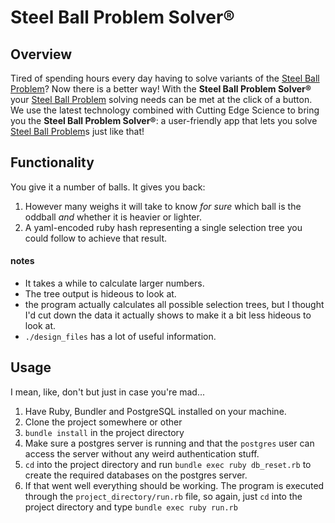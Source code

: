 # Steel Ball Problem Solver®

## Overview

Tired of spending hours every day having to solve variants of the [Steel Ball Problem](http://weteachscience.org/mentoring/resources/lesson-plans/eight-balls-weighing-problem-logic)? Now there is a better way! With the **Steel Ball Problem Solver®** your [Steel Ball Problem](http://www.mytechinterviews.com/8-identical-balls-problem) solving needs can be met at the click of a button. We use the latest technology combined with Cutting Edge Science to bring you the **Steel Ball Problem Solver®**: a user-friendly app that lets you solve [Steel Ball Problem](https://www.quora.com/There-are-eight-balls-Seven-of-them-weigh-the-same-but-one-of-them-has-a-different-weight-heavier-or-lighter-How-do-you-find-the-odd-ball-with-two-weighs)s just like that!

## Functionality

You give it a number of balls. It gives you back:

1. However many weighs it will take to know *for sure* which ball is the oddball *and* whether it is heavier or lighter.
2. A yaml-encoded ruby hash representing a single selection tree you could follow to achieve that result.

#### notes

- It takes a while to calculate larger numbers.
- The tree output is hideous to look at.
- the program actually calculates all possible selection trees, but I thought I'd cut down the data it actually shows to make it a bit less hideous to look at.
- `./design_files` has a lot of useful information.

## Usage

I mean, like, don't but just in case you're mad...

1. Have Ruby, Bundler and PostgreSQL installed on your machine.
2. Clone the project somewhere or other
3. `bundle install` in the project directory
4. Make sure a postgres server is running and that the `postgres` user can access the server without any weird authentication stuff.
5. `cd` into the project directory and run `bundle exec ruby db_reset.rb` to create the required databases on the postgres server.
6. If that went well everything should be working. The program is executed through the `project_directory/run.rb` file, so again, just `cd` into the project directory and type `bundle exec ruby run.rb`
